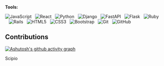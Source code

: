 **Tools:** 

![JavaScript](https://img.shields.io/badge/-JavaScript-black?logo=javascript&style=social)&nbsp;&nbsp;
![React](https://img.shields.io/badge/-React-blue?logo=react&style=social)&nbsp;&nbsp;
![Python](https://img.shields.io/badge/-Python-black?logo=Python&style=social)&nbsp;&nbsp;
![Django](https://img.shields.io/badge/-Django-green?logo=django&style=social)&nbsp;&nbsp;
![FastAPI](https://img.shields.io/badge/-fastapi-green?logo=fastapi&style=social)&nbsp;&nbsp;
![Flask](https://img.shields.io/badge/flask-black?logo=flask&style=social)&nbsp;&nbsp;
![Ruby](https://img.shields.io/badge/-Ruby-red?logo=ruby&style=social)&nbsp;&nbsp;
![Rails](https://img.shields.io/badge/-rubyonrails-red?logo=rubyonrails&style=social)&nbsp;&nbsp;
![HTML5](https://img.shields.io/badge/-HTML5-black?logo=html5&style=social)&nbsp;&nbsp;
![CSS3](https://img.shields.io/badge/-CSS3-black?logo=css3&style=social)&nbsp;&nbsp;
![Bootstrap](https://img.shields.io/badge/-Bootstrap-black?logo=bootstrap&style=social)&nbsp;&nbsp;
![Git](https://img.shields.io/badge/-Git-black?logo=git&style=social)&nbsp;&nbsp;
![GitHub](https://img.shields.io/badge/-GitHub-black?logo=github&style=social)&nbsp;&nbsp;

## Contributions
  

[![Ashutosh's github activity graph](https://github-readme-activity-graph.cyclic.app/graph?username=WMCharles&theme=gotham)](https://github.com/WMCharles/github-readme-activity-graph)

Scipio
